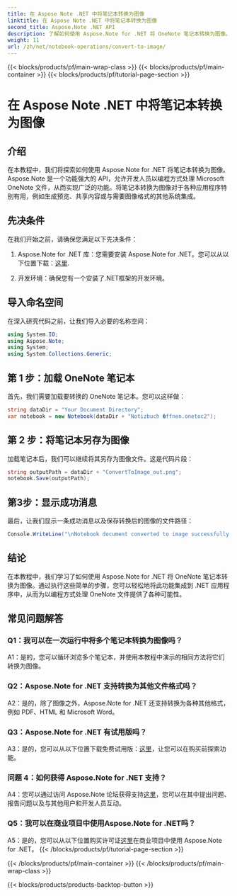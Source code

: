 ```yaml
---
title: 在 Aspose Note .NET 中将笔记本转换为图像
linktitle: 在 Aspose Note .NET 中将笔记本转换为图像
second_title: Aspose.Note .NET API
description: 了解如何使用 Aspose.Note for .NET 将 OneNote 笔记本转换为图像。请遵循此分步指南以实现无缝集成。
weight: 11
url: /zh/net/notebook-operations/convert-to-image/
---
```


{{< blocks/products/pf/main-wrap-class >}}
{{< blocks/products/pf/main-container >}}
{{< blocks/products/pf/tutorial-page-section >}}

# 在 Aspose Note .NET 中将笔记本转换为图像

## 介绍

在本教程中，我们将探索如何使用 Aspose.Note for .NET 将笔记本转换为图像。 Aspose.Note 是一个功能强大的 API，允许开发人员以编程方式处理 Microsoft OneNote 文件，从而实现广泛的功能。将笔记本转换为图像对于各种应用程序特别有用，例如生成预览、共享内容或与需要图像格式的其他系统集成。

## 先决条件

在我们开始之前，请确保您满足以下先决条件：

1.  Aspose.Note for .NET 库：您需要安装 Aspose.Note for .NET。您可以从以下位置下载：[这里](https://releases.aspose.com/note/net/).

2. 开发环境：确保您有一个安装了.NET框架的开发环境。

## 导入命名空间

在深入研究代码之前，让我们导入必要的名称空间：

```csharp
using System.IO;
using Aspose.Note;
using System;
using System.Collections.Generic;
```

## 第 1 步：加载 OneNote 笔记本

首先，我们需要加载要转换的 OneNote 笔记本。您可以这样做：

```csharp
string dataDir = "Your Document Directory";
var notebook = new Notebook(dataDir + "Notizbuch �ffnen.onetoc2");
```

## 第 2 步：将笔记本另存为图像

加载笔记本后，我们可以继续将其另存为图像文件。这是代码片段：

```csharp
string outputPath = dataDir + "ConvertToImage_out.png";
notebook.Save(outputPath);
```

## 第3步：显示成功消息

最后，让我们显示一条成功消息以及保存转换后的图像的文件路径：

```csharp
Console.WriteLine("\nNotebook document converted to image successfully.\nFile saved at " + outputPath);
```

## 结论

在本教程中，我们学习了如何使用 Aspose.Note for .NET 将 OneNote 笔记本转换为图像。通过执行这些简单的步骤，您可以轻松地将此功能集成到 .NET 应用程序中，从而为以编程方式处理 OneNote 文件提供了各种可能性。

## 常见问题解答

### Q1：我可以在一次运行中将多个笔记本转换为图像吗？

A1：是的，您可以循环浏览多个笔记本，并使用本教程中演示的相同方法将它们转换为图像。

### Q2：Aspose.Note for .NET 支持转换为其他文件格式吗？

A2：是的，除了图像之外，Aspose.Note for .NET 还支持转换为各种其他格式，例如 PDF、HTML 和 Microsoft Word。

### Q3：Aspose.Note for .NET 有试用版吗？

A3：是的，您可以从以下位置下载免费试用版：[这里](https://releases.aspose.com/)，让您可以在购买前探索功能。

### 问题 4：如何获得 Aspose.Note for .NET 支持？

 A4：您可以通过访问 Aspose.Note 论坛获得支持[这里](https://forum.aspose.com/c/note/28)，您可以在其中提出问题、报告问题以及与其他用户和开发人员互动。

### Q5：我可以在商业项目中使用Aspose.Note for .NET吗？

 A5：是的，您可以从以下位置购买许可证[这里](https://purchase.aspose.com/buy)在商业项目中使用 Aspose.Note for .NET。
{{< /blocks/products/pf/tutorial-page-section >}}

{{< /blocks/products/pf/main-container >}}
{{< /blocks/products/pf/main-wrap-class >}}

{{< blocks/products/products-backtop-button >}}
